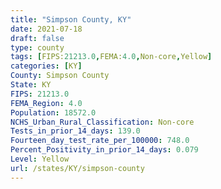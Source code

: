 ```yaml
---
title: "Simpson County, KY"
date: 2021-07-18
draft: false
type: county
tags: [FIPS:21213.0,FEMA:4.0,Non-core,Yellow]
categories: [KY]
County: Simpson County
State: KY
FIPS: 21213.0
FEMA_Region: 4.0
Population: 18572.0
NCHS_Urban_Rural_Classification: Non-core
Tests_in_prior_14_days: 139.0
Fourteen_day_test_rate_per_100000: 748.0
Percent_Positivity_in_prior_14_days: 0.079
Level: Yellow
url: /states/KY/simpson-county
---
```




